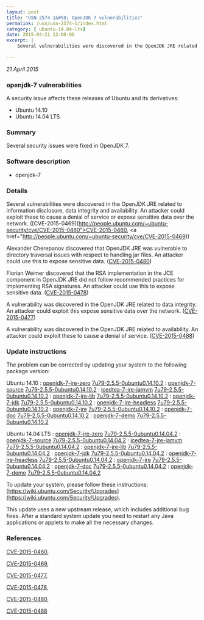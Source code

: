 ```yaml
---
layout: post
title: "USN-2574-1&#58; OpenJDK 7 vulnerabilities"
permalink: /usn/usn-2574-1/index.html
category: [ ubuntu-14.04-lts]
date: 2015-04-21 12:00:00
excerpt: |
    Several vulnerabilities were discovered in the OpenJDK JRE related to information disclosure, data integrity and availability. An attacker could exploit these to cause a denial of service or expose sensitive data over the network. ([CVE-2015-0469](http://people.ubuntu.com/~ubuntu-security/cve/CVE-2015-0460">CVE-2015-0460</a>, <a href="http://people.ubuntu.com/~ubuntu-security/cve/CVE-2015-0469))
    
--- 
```

 
 

*21 April 2015*

### openjdk-7 vulnerabilities

A security issue affects these releases of Ubuntu and its derivatives:

* Ubuntu 14.10
* Ubuntu 14.04 LTS

### Summary

Several security issues were fixed in OpenJDK 7. 

### Software description

* openjdk-7 

### Details

Several vulnerabilities were discovered in the OpenJDK JRE related to information disclosure, data integrity and availability. An attacker could exploit these to cause a denial of service or expose sensitive data over the network. ([CVE-2015-0469](http://people.ubuntu.com/~ubuntu-security/cve/CVE-2015-0460">CVE-2015-0460</a>, <a href="http://people.ubuntu.com/~ubuntu-security/cve/CVE-2015-0469))

Alexander Cherepanov discovered that OpenJDK JRE was vulnerable to directory traversal issues with respect to handling jar files. An attacker could use this to expose sensitive data. ([CVE-2015-0480](http://people.ubuntu.com/~ubuntu-security/cve/CVE-2015-0480))

Florian Weimer discovered that the RSA implementation in the JCE component in OpenJDK JRE did not follow recommended practices for implementing RSA signatures. An attacker could use this to expose sensitive data. ([CVE-2015-0478](http://people.ubuntu.com/~ubuntu-security/cve/CVE-2015-0478))

A vulnerability was discovered in the OpenJDK JRE related to data integrity. An attacker could exploit this expose sensitive data over the network. ([CVE-2015-0477](http://people.ubuntu.com/~ubuntu-security/cve/CVE-2015-0477))

A vulnerability was discovered in the OpenJDK JRE related to availability. An attacker could exploit these to cause a denial of service. ([CVE-2015-0488](http://people.ubuntu.com/~ubuntu-security/cve/CVE-2015-0488)) 

### Update instructions

The problem can be corrected by updating your system to the following package version:

Ubuntu 14.10
 : [openjdk-7-jre-zero](https://launchpad.net/ubuntu/+source/openjdk-7) <span> [7u79-2.5.5-0ubuntu0.14.10.2](https://launchpad.net/ubuntu/+source/openjdk-7/7u79-2.5.5-0ubuntu0.14.10.2) </span> 
 : [openjdk-7-source](https://launchpad.net/ubuntu/+source/openjdk-7) <span> [7u79-2.5.5-0ubuntu0.14.10.2](https://launchpad.net/ubuntu/+source/openjdk-7/7u79-2.5.5-0ubuntu0.14.10.2) </span> 
 : [icedtea-7-jre-jamvm](https://launchpad.net/ubuntu/+source/openjdk-7) <span> [7u79-2.5.5-0ubuntu0.14.10.2](https://launchpad.net/ubuntu/+source/openjdk-7/7u79-2.5.5-0ubuntu0.14.10.2) </span> 
 : [openjdk-7-jre-lib](https://launchpad.net/ubuntu/+source/openjdk-7) <span> [7u79-2.5.5-0ubuntu0.14.10.2](https://launchpad.net/ubuntu/+source/openjdk-7/7u79-2.5.5-0ubuntu0.14.10.2) </span> 
 : [openjdk-7-jdk](https://launchpad.net/ubuntu/+source/openjdk-7) <span> [7u79-2.5.5-0ubuntu0.14.10.2](https://launchpad.net/ubuntu/+source/openjdk-7/7u79-2.5.5-0ubuntu0.14.10.2) </span> 
 : [openjdk-7-jre-headless](https://launchpad.net/ubuntu/+source/openjdk-7) <span> [7u79-2.5.5-0ubuntu0.14.10.2](https://launchpad.net/ubuntu/+source/openjdk-7/7u79-2.5.5-0ubuntu0.14.10.2) </span> 
 : [openjdk-7-jre](https://launchpad.net/ubuntu/+source/openjdk-7) <span> [7u79-2.5.5-0ubuntu0.14.10.2](https://launchpad.net/ubuntu/+source/openjdk-7/7u79-2.5.5-0ubuntu0.14.10.2) </span> 
 : [openjdk-7-doc](https://launchpad.net/ubuntu/+source/openjdk-7) <span> [7u79-2.5.5-0ubuntu0.14.10.2](https://launchpad.net/ubuntu/+source/openjdk-7/7u79-2.5.5-0ubuntu0.14.10.2) </span> 
 : [openjdk-7-demo](https://launchpad.net/ubuntu/+source/openjdk-7) <span> [7u79-2.5.5-0ubuntu0.14.10.2](https://launchpad.net/ubuntu/+source/openjdk-7/7u79-2.5.5-0ubuntu0.14.10.2) </span> 

Ubuntu 14.04 LTS
 : [openjdk-7-jre-zero](https://launchpad.net/ubuntu/+source/openjdk-7) <span> [7u79-2.5.5-0ubuntu0.14.04.2](https://launchpad.net/ubuntu/+source/openjdk-7/7u79-2.5.5-0ubuntu0.14.04.2) </span> 
 : [openjdk-7-source](https://launchpad.net/ubuntu/+source/openjdk-7) <span> [7u79-2.5.5-0ubuntu0.14.04.2](https://launchpad.net/ubuntu/+source/openjdk-7/7u79-2.5.5-0ubuntu0.14.04.2) </span> 
 : [icedtea-7-jre-jamvm](https://launchpad.net/ubuntu/+source/openjdk-7) <span> [7u79-2.5.5-0ubuntu0.14.04.2](https://launchpad.net/ubuntu/+source/openjdk-7/7u79-2.5.5-0ubuntu0.14.04.2) </span> 
 : [openjdk-7-jre-lib](https://launchpad.net/ubuntu/+source/openjdk-7) <span> [7u79-2.5.5-0ubuntu0.14.04.2](https://launchpad.net/ubuntu/+source/openjdk-7/7u79-2.5.5-0ubuntu0.14.04.2) </span> 
 : [openjdk-7-jdk](https://launchpad.net/ubuntu/+source/openjdk-7) <span> [7u79-2.5.5-0ubuntu0.14.04.2](https://launchpad.net/ubuntu/+source/openjdk-7/7u79-2.5.5-0ubuntu0.14.04.2) </span> 
 : [openjdk-7-jre-headless](https://launchpad.net/ubuntu/+source/openjdk-7) <span> [7u79-2.5.5-0ubuntu0.14.04.2](https://launchpad.net/ubuntu/+source/openjdk-7/7u79-2.5.5-0ubuntu0.14.04.2) </span> 
 : [openjdk-7-jre](https://launchpad.net/ubuntu/+source/openjdk-7) <span> [7u79-2.5.5-0ubuntu0.14.04.2](https://launchpad.net/ubuntu/+source/openjdk-7/7u79-2.5.5-0ubuntu0.14.04.2) </span> 
 : [openjdk-7-doc](https://launchpad.net/ubuntu/+source/openjdk-7) <span> [7u79-2.5.5-0ubuntu0.14.04.2](https://launchpad.net/ubuntu/+source/openjdk-7/7u79-2.5.5-0ubuntu0.14.04.2) </span> 
 : [openjdk-7-demo](https://launchpad.net/ubuntu/+source/openjdk-7) <span> [7u79-2.5.5-0ubuntu0.14.04.2](https://launchpad.net/ubuntu/+source/openjdk-7/7u79-2.5.5-0ubuntu0.14.04.2) </span> 

To update your system, please follow these instructions: [https://wiki.ubuntu.com/Security/Upgrades](https://wiki.ubuntu.com/Security/Upgrades).

This update uses a new upstream release, which includes additional bug fixes. After a standard system update you need to restart any Java applications or applets to make all the necessary changes. 

### References

 
 [CVE-2015-0460](http://people.ubuntu.com/~ubuntu-security/cve/CVE-2015-0460), 

 [CVE-2015-0469](http://people.ubuntu.com/~ubuntu-security/cve/CVE-2015-0469), 

 [CVE-2015-0477](http://people.ubuntu.com/~ubuntu-security/cve/CVE-2015-0477), 

 [CVE-2015-0478](http://people.ubuntu.com/~ubuntu-security/cve/CVE-2015-0478), 

 [CVE-2015-0480](http://people.ubuntu.com/~ubuntu-security/cve/CVE-2015-0480), 

 [CVE-2015-0488](http://people.ubuntu.com/~ubuntu-security/cve/CVE-2015-0488)
 

